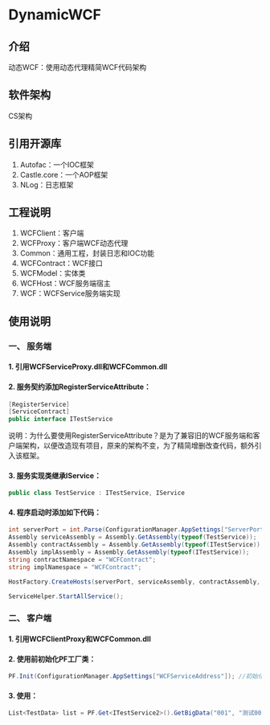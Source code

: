 # DynamicWCF

## 介绍

动态WCF：使用动态代理精简WCF代码架构


## 软件架构

CS架构


## 引用开源库

1.  Autofac：一个IOC框架
2.  Castle.core：一个AOP框架
3.  NLog：日志框架


## 工程说明

1.  WCFClient：客户端
2.  WCFProxy：客户端WCF动态代理
3.  Common：通用工程，封装日志和IOC功能
4.  WCFContract：WCF接口
5.  WCFModel：实体类
6.  WCFHost：WCF服务端宿主
7.  WCF：WCFService服务端实现


## 使用说明

### 一、  服务端

#### 1.  引用WCFServiceProxy.dll和WCFCommon.dll

#### 2.  服务契约添加RegisterServiceAttribute：

```C#
[RegisterService]
[ServiceContract]
public interface ITestService
```

说明：为什么要使用RegisterServiceAttribute？是为了兼容旧的WCF服务端和客户端架构，以便改造现有项目，原来的架构不变，为了精简增删改查代码，额外引入该框架。

#### 3.  服务实现类继承IService：

```C#
public class TestService : ITestService, IService
```

#### 4.  程序启动时添加如下代码：

```C#
int serverPort = int.Parse(ConfigurationManager.AppSettings["ServerPort"]);
Assembly serviceAssembly = Assembly.GetAssembly(typeof(TestService));
Assembly contractAssembly = Assembly.GetAssembly(typeof(ITestService));
Assembly implAssembly = Assembly.GetAssembly(typeof(ITestService));
string contractNamespace = "WCFContract";
string implNamespace = "WCFContract";

HostFactory.CreateHosts(serverPort, serviceAssembly, contractAssembly, implAssembly, contractNamespace, implNamespace);

ServiceHelper.StartAllService();
```

### 二、  客户端

#### 1.  引用WCFClientProxy和WCFCommon.dll

#### 2.  使用前初始化PF工厂类：

```C#
PF.Init(ConfigurationManager.AppSettings["WCFServiceAddress"]); //初始化PF
```

#### 3.  使用：

```C#
List<TestData> list = PF.Get<ITestService2>().GetBigData("001", "测试001");
```






